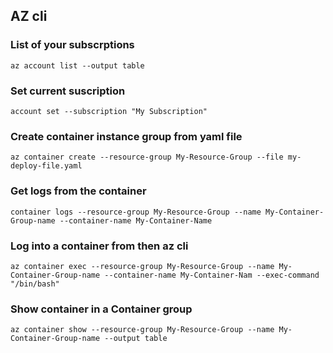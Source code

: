 ## AZ cli

### List of your subscrptions
```
az account list --output table
```
### Set current suscription
```
account set --subscription "My Subscription"
```
### Create container instance group from yaml file
```
az container create --resource-group My-Resource-Group --file my-deploy-file.yaml
```
### Get logs from the container
```
container logs --resource-group My-Resource-Group --name My-Container-Group-name --container-name My-Container-Name
```
### Log into a container from then az cli
```
az container exec --resource-group My-Resource-Group --name My-Container-Group-name --container-name My-Container-Nam --exec-command "/bin/bash"
```
### Show container in a Container group
```
az container show --resource-group My-Resource-Group --name My-Container-Group-name --output table
```
